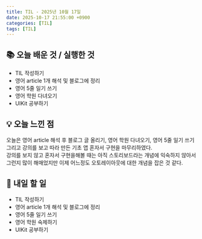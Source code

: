 ```yaml
---
title: TIL - 2025년 10월 17일
date: 2025-10-17 21:55:00 +0900
categories: [TIL]
tags: [TIL]
---
```


## 📚 **오늘 배운 것 / 실행한 것**

- TIL 작성하기
- 영어 article 1개 해석 및 블로그에 정리
- 영어 5줄 일기 쓰기
- 영어 학원 다녀오기
- UIKit 공부하기

## 💡 **오늘 느낀 점**

오늘은 영어 article 해석 후 블로그 글 올리기, 영어 학원 다녀오기, 영어 5줄 일기 쓰기 그리고 강의를 보고 따라 만든 기초 앱 혼자서 구현을 마무리하였다.<br>
강의를 보지 않고 혼자서 구현을해볼 때는 아직 스토리보드라는 개념에 익숙하지 않아서 그런지 많이 해매었지만 이제 어느정도 오토레이아웃에 대한 개념을 잡은 것 같다.<br>

## 🎯 **내일 할 일**

- TIL 작성하기
- 영어 article 1개 해석 및 블로그에 정리
- 영어 5줄 일기 쓰기
- 영어 학원 숙제하기
- UIKit 공부하기